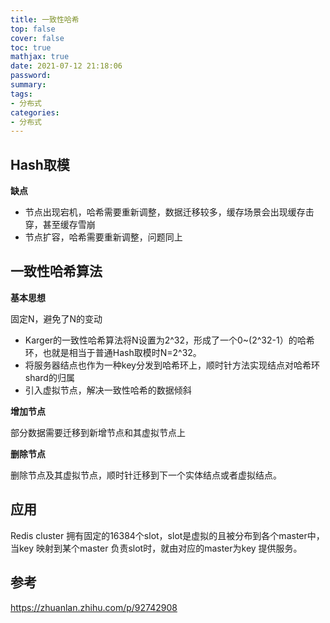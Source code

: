 ```yaml
---
title: 一致性哈希
top: false
cover: false
toc: true
mathjax: true
date: 2021-07-12 21:18:06
password:
summary:
tags:
- 分布式
categories:
- 分布式
---
```


## **Hash取模**

**缺点**

- 节点出现宕机，哈希需要重新调整，数据迁移较多，缓存场景会出现缓存击穿，甚至缓存雪崩
- 节点扩容，哈希需要重新调整，问题同上

## **一致性哈希算法**

**基本思想**

固定N，避免了N的变动

- Karger的一致性哈希算法将N设置为2^32，形成了一个0~(2^32-1）的哈希环，也就是相当于普通Hash取模时N=2^32。
- 将服务器结点也作为一种key分发到哈希环上，顺时针方法实现结点对哈希环shard的归属
- 引入虚拟节点，解决一致性哈希的数据倾斜

**增加节点**

部分数据需要迁移到新增节点和其虚拟节点上

**删除节点**

删除节点及其虚拟节点，顺时针迁移到下一个实体结点或者虚拟结点。

## 应用

Redis cluster 拥有固定的16384个slot，slot是虚拟的且被分布到各个master中，当key 映射到某个master 负责slot时，就由对应的master为key 提供服务。

## 参考

https://zhuanlan.zhihu.com/p/92742908